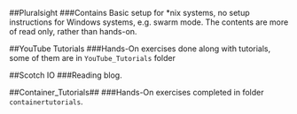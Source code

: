 ##Pluralsight
###Contains Basic setup for *nix systems, no setup instructions for Windows systems, e.g. swarm mode.
The contents are more of read only, rather than hands-on.

##YouTube Tutorials
###Hands-On exercises done along with tutorials, some of them are in `YouTube_Tutorials` folder

##Scotch IO
###Reading blog.

##Container_Tutorials##
###Hands-On exercises completed in folder `containertutorials`.

